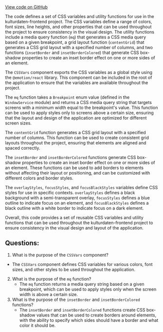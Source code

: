 [View code on GitHub](https://github.com/technologiestiftung/kulturdaten-frontend/blob/master/components/globals/Constants.tsx)

The code defines a set of CSS variables and utility functions for use in the kulturdaten-frontend project. The CSS variables define a range of colors, font sizes, line heights, and other properties that can be used throughout the project to ensure consistency in the visual design. The utility functions include a media query function (`mq`) that generates a CSS media query based on a given breakpoint, a grid layout function (`contentGrid`) that generates a CSS grid layout with a specified number of columns, and two functions (`insetBorder` and `insetBorderColored`) that generate CSS box-shadow properties to create an inset border effect on one or more sides of an element.

The `CSSVars` component exports the CSS variables as a global style using the `@emotion/react` library. This component can be included in the root of the application to ensure that the variables are available throughout the project.

The `mq` function takes a `Breakpoint` enum value (defined in the `WindowService` module) and returns a CSS media query string that targets screens with a minimum width equal to the breakpoint's value. This function can be used to apply styles only to screens above a certain size, ensuring that the layout and design of the application are optimized for different screen sizes.

The `contentGrid` function generates a CSS grid layout with a specified number of columns. This function can be used to create consistent grid layouts throughout the project, ensuring that elements are aligned and spaced correctly.

The `insetBorder` and `insetBorderColored` functions generate CSS box-shadow properties to create an inset border effect on one or more sides of an element. These functions can be used to add borders to elements without affecting their layout or positioning, and can be customized with different colors and border styles.

The `overlayStyles`, `focusStyles`, and `focusBlackStyles` variables define CSS styles for use in specific contexts. `overlayStyles` defines a black background with a semi-transparent overlay, `focusStyles` defines a blue outline to indicate focus on an element, and `focusBlackStyles` defines a black outline with a white border to indicate focus on a dark element.

Overall, this code provides a set of reusable CSS variables and utility functions that can be used throughout the kulturdaten-frontend project to ensure consistency in the visual design and layout of the application.
## Questions: 
 1. What is the purpose of the `CSSVars` component?
   - The `CSSVars` component defines CSS variables for various colors, font sizes, and other styles to be used throughout the application.
2. What is the purpose of the `mq` function?
   - The `mq` function returns a media query string based on a given breakpoint, which can be used to apply styles only when the screen width is above a certain size.
3. What is the purpose of the `insetBorder` and `insetBorderColored` functions?
   - The `insetBorder` and `insetBorderColored` functions create CSS box-shadow values that can be used to create borders around elements, with the ability to specify which sides should have a border and what color it should be.
